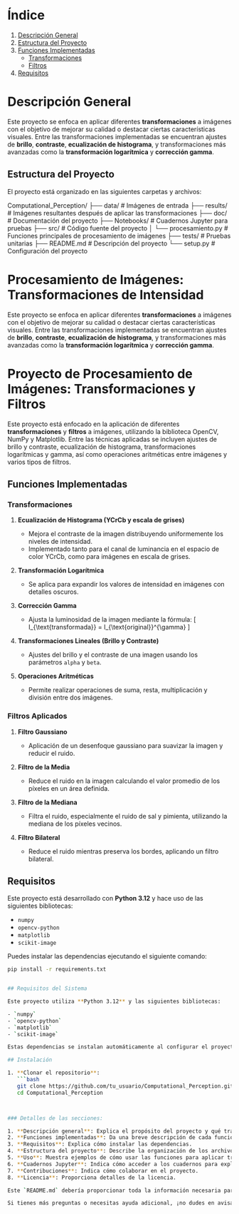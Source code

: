 # Índice

1. [Descripción General](#descripción-general)
2. [Estructura del Proyecto](#estructura-del-proyecto)
3. [Funciones Implementadas](#funciones-implementadas)
   - [Transformaciones](#transformaciones)
   - [Filtros](#filtros)
4. [Requisitos](#requisitos)

# Descripción General

Este proyecto se enfoca en aplicar diferentes **transformaciones** a imágenes con el objetivo de mejorar su calidad o destacar ciertas características visuales. Entre las transformaciones implementadas se encuentran ajustes de **brillo**, **contraste**, **ecualización de histograma**, y transformaciones más avanzadas como la **transformación logarítmica** y **corrección gamma**.

## Estructura del Proyecto

El proyecto está organizado en las siguientes carpetas y archivos:

Computational_Perception/
├── data/                 # Imágenes de entrada
├── results/              # Imágenes resultantes después de aplicar las transformaciones
├── doc/                  # Documentación del proyecto
├── Notebooks/            # Cuadernos Jupyter para pruebas
├── src/                  # Código fuente del proyecto
│   └── procesamiento.py  # Funciones principales de procesamiento de imágenes
├── tests/                # Pruebas unitarias
├── README.md             # Descripción del proyecto
└── setup.py              # Configuración del proyecto

# Procesamiento de Imágenes: Transformaciones de Intensidad

Este proyecto se enfoca en aplicar diferentes **transformaciones** a imágenes con el objetivo de mejorar su calidad o destacar ciertas características visuales. Entre las transformaciones implementadas se encuentran ajustes de **brillo**, **contraste**, **ecualización de histograma**, y transformaciones más avanzadas como la **transformación logarítmica** y **corrección gamma**.


# Proyecto de Procesamiento de Imágenes: Transformaciones y Filtros

Este proyecto está enfocado en la aplicación de diferentes **transformaciones** y **filtros** a imágenes, utilizando la biblioteca OpenCV, NumPy y Matplotlib. Entre las técnicas aplicadas se incluyen ajustes de brillo y contraste, ecualización de histograma, transformaciones logarítmicas y gamma, así como operaciones aritméticas entre imágenes y varios tipos de filtros.

## Funciones Implementadas

### Transformaciones

1. **Ecualización de Histograma (YCrCb y escala de grises)**
   - Mejora el contraste de la imagen distribuyendo uniformemente los niveles de intensidad.
   - Implementado tanto para el canal de luminancia en el espacio de color YCrCb, como para imágenes en escala de grises.

2. **Transformación Logarítmica**
   - Se aplica para expandir los valores de intensidad en imágenes con detalles oscuros.

3. **Corrección Gamma**
   - Ajusta la luminosidad de la imagen mediante la fórmula:
     \[
     I_{\text{transformada}} = I_{\text{original}}^{\gamma}
     \]

4. **Transformaciones Lineales (Brillo y Contraste)**
   - Ajustes del brillo y el contraste de una imagen usando los parámetros `alpha` y `beta`.

5. **Operaciones Aritméticas**
   - Permite realizar operaciones de suma, resta, multiplicación y división entre dos imágenes.

### Filtros Aplicados

1. **Filtro Gaussiano**
   - Aplicación de un desenfoque gaussiano para suavizar la imagen y reducir el ruido.

2. **Filtro de la Media**
   - Reduce el ruido en la imagen calculando el valor promedio de los píxeles en un área definida.

3. **Filtro de la Mediana**
   - Filtra el ruido, especialmente el ruido de sal y pimienta, utilizando la mediana de los píxeles vecinos.

4. **Filtro Bilateral**
   - Reduce el ruido mientras preserva los bordes, aplicando un filtro bilateral.

## Requisitos

Este proyecto está desarrollado con **Python 3.12** y hace uso de las siguientes bibliotecas:

- `numpy`
- `opencv-python`
- `matplotlib`
- `scikit-image`

Puedes instalar las dependencias ejecutando el siguiente comando:

```bash
pip install -r requirements.txt


## Requisitos del Sistema

Este proyecto utiliza **Python 3.12** y las siguientes bibliotecas:

- `numpy`
- `opencv-python`
- `matplotlib`
- `scikit-image`

Estas dependencias se instalan automáticamente al configurar el proyecto.

## Instalación

1. **Clonar el repositorio**:
   ```bash
   git clone https://github.com/tu_usuario/Computational_Perception.git
   cd Computational_Perception



### Detalles de las secciones:

1. **Descripción general**: Explica el propósito del proyecto y qué transformaciones y filtros se aplican.
2. **Funciones implementadas**: Da una breve descripción de cada función que has implementado.
3. **Requisitos**: Explica cómo instalar las dependencias.
4. **Estructura del proyecto**: Describe la organización de los archivos del proyecto.
5. **Uso**: Muestra ejemplos de cómo usar las funciones para aplicar transformaciones y filtros a las imágenes.
6. **Cuadernos Jupyter**: Indica cómo acceder a los cuadernos para explorar ejemplos interactivos.
7. **Contribuciones**: Indica cómo colaborar en el proyecto.
8. **Licencia**: Proporciona detalles de la licencia.

Este `README.md` debería proporcionar toda la información necesaria para comprender y usar el proyecto. Puedes modificar o ampliar las secciones según sea necesario.

Si tienes más preguntas o necesitas ayuda adicional, ¡no dudes en avisarme!
